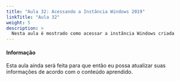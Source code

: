 ```yaml
---
title: "Aula 32: Acessando a Instância Windows 2019"
linkTitle: "Aula 32"
weight: 5
description: >
  Nesta aula é mostrado como acessar a instância Windows criada
---
```


<div class="alert alert-info">
  <h4>Informação</h4>
  <p>Esta aula ainda será feita para que então eu possa atualizar suas informações de acordo com o conteúdo aprendido.</p>
</div>

